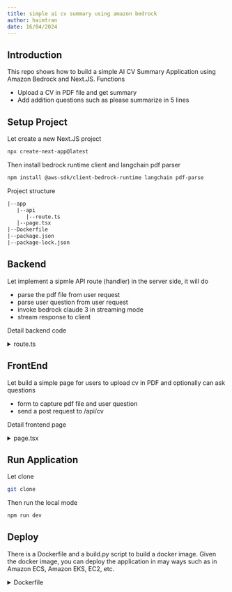 ```yaml
---
title: simple ai cv summary using amazon bedrock
author: haimtran
date: 16/04/2024
---
```


## Introduction

This repo shows how to build a simple AI CV Summary Application using Amazon Bedrock and Next.JS. Functions

- Upload a CV in PDF file and get summary
- Add addition questions such as please summarize in 5 lines

## Setup Project

Let create a new Next.JS project

```bash
npx create-next-app@latest
```

Then install bedrock runtime client and langchain pdf parser

```bash
npm install @aws-sdk/client-bedrock-runtime langchain pdf-parse
```

Project structure

```txt
|--app
   |--api
      |--route.ts
   |--page.tsx
|--Dockerfile
|--package.json
|--package-lock.json
```

## Backend

Let implement a sipmle API route (handler) in the server side, it will do

- parse the pdf file from user request
- parse user question from user request
- invoke bedrock claude 3 in streaming mode
- stream response to client

Detail backend code

<details>
<summary>route.ts</summary>

```ts
import { NextRequest, NextResponse } from "next/server";
import { PDFLoader } from "langchain/document_loaders/fs/pdf";
import {
  BedrockRuntimeClient,
  InvokeModelWithResponseStreamCommand,
} from "@aws-sdk/client-bedrock-runtime";

const decoder = new TextDecoder();

const bedrockClient = new BedrockRuntimeClient({
  region: "us-west-2",
});

async function* makeIterator(data: FormData) {
  // parse file
  const file = data.get("file") as Blob | null;

  // parse user question
  const userQuestion = data.get("userQuestion") as string | null;

  // process file
  const loader = new PDFLoader(file!);
  const docs = await loader.load();

  // extract and concate all pages
  let cvContent = "";
  // console.log(docs[0].pageContent);
  // concatenate all page content in docs to cv content
  docs.forEach((doc) => {
    cvContent += doc.pageContent;
  });

  // console.log(cvContent);

  // build a prompt to claude 3
  const command = new InvokeModelWithResponseStreamCommand({
    modelId: "anthropic.claude-3-haiku-20240307-v1:0",
    contentType: "application/json",
    accept: "application/json",
    body: JSON.stringify({
      anthropic_version: "bedrock-2023-05-31",
      max_tokens: 2048,
      messages: [
        {
          role: "user",
          content: [
            {
              type: "text",
              text: cvContent,
            },
            {
              type: "text",
              text: "Your are a Human Resource expert at a big bank, please summarize the above resume as detailed as possbile and make buttlet points for work experience and skills",
            },
            {
              type: "text",
              text: userQuestion
                ? userQuestion
                : "Please response in Vietnamese",
            },
          ],
        },
      ],
    }),
  });

  // invoke claude 3 stream mode
  try {
    console.log("call bedrock ...");
    const response = await bedrockClient.send(command);
    if (response.body) {
      console.log(response.body);
      for await (const chunk of response.body) {
        if (chunk.chunk) {
          try {
            const json = JSON.parse(decoder.decode(chunk.chunk.bytes));
            // console.log(json);
            if (json.type == "content_block_delta") {
              yield json.delta.text;
            }
          } catch (error) {
            console.log(error);
            yield " ";
          }
        }
      }
    }
  } catch (error) {
    console.log(error);
  }

  return NextResponse.json({ name: "hai", route: "/api/upload" });
}

function iteratorToStream(iterator: any) {
  return new ReadableStream({
    async pull(controller) {
      const { value, done } = await iterator.next();

      if (done) {
        controller.close();
      } else {
        controller.enqueue(value);
      }
    },
  });
}

export async function POST(request: NextRequest) {
  // read file
  console.log("call post method in api upload");
  const data = await request.formData();

  // console.log(data);
  // invoke bedrock stream
  const iterator = makeIterator(data);
  //
  const stream = iteratorToStream(iterator);
  return new Response(stream);
}
```

</details>

## FrontEnd

Let build a simple page for users to upload cv in PDF and optionally can ask questions

- form to capture pdf file and user question
- send a post request to /api/cv

Detail frontend page

<details>
<summary>page.tsx</summary>

```tsx
"use client";

const CVPage = () => {
  const submit = async (data: FormData) => {
    // present model response to frontend
    const modelAnswer = document.getElementById("model-answer");
    modelAnswer!.innerText = "";

    try {
      const response = await fetch("/api/cv", {
        method: "POST",
        body: data,
      });

      // console.log(response);
      const reader = response.body!.getReader();
      const decoder = new TextDecoder();

      while (true) {
        const { done, value } = await reader.read();
        if (done) {
          break;
        }

        try {
          const json = decoder.decode(value);
          modelAnswer!.innerText += json;
          console.log(json);
        } catch (error) {
          console.log(error);
          modelAnswer!.innerText += "ERROR";
        }
      }
    } catch (error) {
      console.log(error);
    }
  };

  return (
    <div className="flex flex-col w-full max-w-md py-10 mx-auto stretch">
      <div>
        <form className="mb-5" action={submit}>
          <div className="w-full bg-gray-200 justify-center items-center py-3 px-3 relative">
            <input
              type="file"
              id="file"
              name="file"
              className="w-full cursor-pointer py-2"
            ></input>
            <button
              id="upload-button"
              className="bg-orange-400 px-10 py-3 rounded-sm absolute top-[50%] right-2 translate-y-[-50%]"
              onClick={(event) => {
                console.log("upload file ...");
              }}
            >
              Upload CV
            </button>
          </div>
          <input
            type="text"
            className="w-full p-3 border border-gray-300 rounded shadow-xl mt-3"
            id="userQuestion"
            name="userQuestion"
            placeholder="Please summarize in 5 lines and response in Vietnamese"
          ></input>
        </form>
        <div>
          <p id="result"></p>
        </div>
      </div>
      <p
        id="model-answer"
        className="px-5"
        style={{ color: "green", marginBottom: "10px" }}
      ></p>
    </div>
  );
};

export default CVPage;
```

</details>

## Run Application

Let clone

```bash
git clone
```

Then run the local mode

```bash
npm run dev
```

## Deploy

There is a Dockerfile and a build.py script to build a docker image. Given the docker image, you can deploy the application in may ways such as in Amazon ECS, Amazon EKS, EC2, etc.

<details>
<summary>Dockerfile</summary>
```ts
FROM node:18-alpine AS base

# Install dependencies only when needed

FROM base AS deps

# Check https://github.com/nodejs/docker-node/tree/b4117f9333da4138b03a546ec926ef50a31506c3#nodealpine to understand why libc6-compat might be needed.

RUN apk add --no-cache libc6-compat
WORKDIR /app

# Install dependencies based on the preferred package manager

COPY package.json yarn.lock* package-lock.json* pnpm-lock.yaml\* ./
RUN \
 if [ -f yarn.lock ]; then yarn --frozen-lockfile; \
 elif [ -f package-lock.json ]; then npm ci; \
 elif [ -f pnpm-lock.yaml ]; then corepack enable pnpm && pnpm i --frozen-lockfile; \
 else echo "Lockfile not found." && exit 1; \
 fi

# Rebuild the source code only when needed

FROM base AS builder
WORKDIR /app
COPY --from=deps /app/node_modules ./node_modules
COPY . .

# Next.js collects completely anonymous telemetry data about general usage.

# Learn more here: https://nextjs.org/telemetry

# Uncomment the following line in case you want to disable telemetry during the build.

# ENV NEXT_TELEMETRY_DISABLED 1

RUN \
 if [ -f yarn.lock ]; then yarn run build; \
 elif [ -f package-lock.json ]; then npm run build; \
 elif [ -f pnpm-lock.yaml ]; then corepack enable pnpm && pnpm run build; \
 else echo "Lockfile not found." && exit 1; \
 fi

# Production image, copy all the files and run next

FROM base AS runner
WORKDIR /app

ENV NODE_ENV production

# Uncomment the following line in case you want to disable telemetry during runtime.

# ENV NEXT_TELEMETRY_DISABLED 1

RUN addgroup --system --gid 1001 nodejs
RUN adduser --system --uid 1001 nextjs

COPY --from=builder /app/public ./public

# Set the correct permission for prerender cache

RUN mkdir .next
RUN chown nextjs:nodejs .next

# Automatically leverage output traces to reduce image size

# https://nextjs.org/docs/advanced-features/output-file-tracing

COPY --from=builder --chown=nextjs:nodejs /app/.next/standalone ./
COPY --from=builder --chown=nextjs:nodejs /app/.next/static ./.next/static

USER nextjs

EXPOSE 3000

ENV PORT 3000

# set hostname to localhost

ENV HOSTNAME "0.0.0.0"

# server.js is created by next build from the standalone output

# https://nextjs.org/docs/pages/api-reference/next-config-js/output

CMD ["node", "server.js"]

```
</details>
```

and build.py script

<details>
<summary>build.py</summary>

```py
import os

# parameters
REGION = "ap-southeast-1"
APP_NAME = "next-bedrock-app"

# get account id
ACCOUNT = os.popen("aws sts get-caller-identity | jq -r '.Account'").read().strip()

# delete all docker images
os.system("sudo docker system prune -a")

# build next-bedrock-app image
os.system(f"sudo docker build -t {APP_NAME} . ")

#  aws ecr login
os.system(f"aws ecr get-login-password --region {REGION} | sudo docker login --username AWS --password-stdin {ACCOUNT}.dkr.ecr.{REGION}.amazonaws.com")

# get image id
IMAGE_ID=os.popen(f"sudo docker images -q {APP_NAME}:latest").read()

# tag {APP_NAME} image
os.system(f"sudo docker tag {IMAGE_ID.strip()} {ACCOUNT}.dkr.ecr.{REGION}.amazonaws.com/{APP_NAME}:latest")

# create ecr repository
os.system(f"aws ecr create-repository --registry-id {ACCOUNT} --repository-name {APP_NAME} --region {REGION}")

# push image to ecr
os.system(f"sudo docker push {ACCOUNT}.dkr.ecr.{REGION}.amazonaws.com/{APP_NAME}:latest")

# run locally to test
# os.system(f"sudo docker run -d -p 3000:3000 next-bedrock-app:latest")
```

</details>
